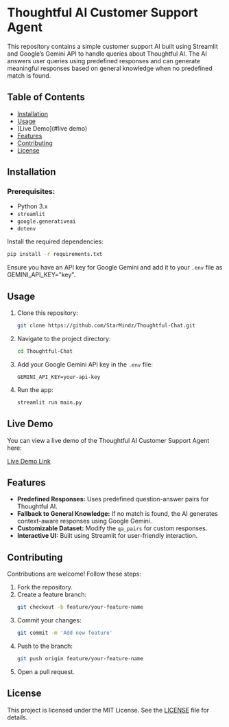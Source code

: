
# Thoughtful AI Customer Support Agent

This repository contains a simple customer support AI built using Streamlit and Google’s Gemini API to handle queries about Thoughtful AI. The AI answers user queries using predefined responses and can generate meaningful responses based on general knowledge when no predefined match is found.

## Table of Contents
- [Installation](#installation)
- [Usage](#usage)
- [Live Demo](#live demo)
- [Features](#features)
- [Contributing](#contributing)
- [License](#license)

## Installation

### Prerequisites:
- Python 3.x
- `streamlit`
- `google.generativeai`
- `dotenv`
  
Install the required dependencies:
```bash
pip install -r requirements.txt
```

Ensure you have an API key for Google Gemini and add it to your `.env` file as GEMINI_API_KEY="key".

## Usage

1. Clone this repository:
   ```bash
   git clone https://github.com/StarMindz/Thoughtful-Chat.git
   ```
2. Navigate to the project directory:
   ```bash
   cd Thoughtful-Chat
   ```
3. Add your Google Gemini API key in the `.env` file:
   ```env
   GEMINI_API_KEY=your-api-key
   ```
4. Run the app:
   ```bash
   streamlit run main.py
   ```

## Live Demo

You can view a live demo of the Thoughtful AI Customer Support Agent here:

[Live Demo Link](https://your-live-demo-url.com)

## Features

- **Predefined Responses:** Uses predefined question-answer pairs for Thoughtful AI.
- **Fallback to General Knowledge:** If no match is found, the AI generates context-aware responses using Google Gemini.
- **Customizable Dataset:** Modify the `qa_pairs` for custom responses.
- **Interactive UI:** Built using Streamlit for user-friendly interaction.

## Contributing

Contributions are welcome! Follow these steps:
1. Fork the repository.
2. Create a feature branch:
   ```bash
   git checkout -b feature/your-feature-name
   ```
3. Commit your changes:
   ```bash
   git commit -m 'Add new feature'
   ```
4. Push to the branch:
   ```bash
   git push origin feature/your-feature-name
   ```
5. Open a pull request.

## License

This project is licensed under the MIT License. See the [LICENSE](LICENSE) file for details.
